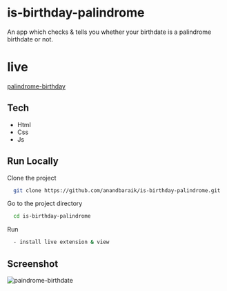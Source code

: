 
# is-birthday-palindrome
An app which checks & tells you whether your birthdate is a palindrome birthdate or not.



# live

[palindrome-birthday](https://is-your-birthday-palindrome-anand.netlify.app/)


## Tech
- Html
- Css
- Js


## Run Locally

Clone the project

```bash
  git clone https://github.com/anandbaraik/is-birthday-palindrome.git
```

Go to the project directory

```bash
  cd is-birthday-palindrome
```

Run
```bash
  - install live extension & view
```
## Screenshot
![paindrome-birthdate](https://user-images.githubusercontent.com/31516195/188323517-c4344f3e-b033-41f5-a8a5-5464bf3adffb.png)
